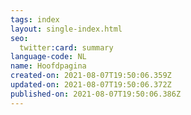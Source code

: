 ```yaml
---
tags: index
layout: single-index.html
seo:
  twitter:card: summary
language-code: NL
name: Hoofdpagina
created-on: 2021-08-07T19:50:06.359Z
updated-on: 2021-08-07T19:50:06.372Z
published-on: 2021-08-07T19:50:06.386Z
---
```


